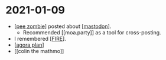# 2021-01-09

- [[pee zombie]] posted about [[mastodon]].
  - Recommended [[moa.party]] as a tool for cross-posting.
- I remembered [[FIRE]].
- [[agora plan]]
- [[colin the mathmo]]

[//begin]: # "Autogenerated link references for markdown compatibility"
[pee zombie]: ../pee-zombie "Pee Zombie"
[mastodon]: ../mastodon "Mastodon"
[FIRE]: ../fire "FIRE"
[agora plan]: ../agora-plan "Agora Plan"
[//end]: # "Autogenerated link references"